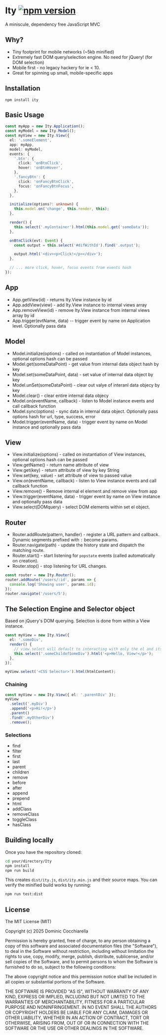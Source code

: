 # Ity [![npm version](https://badge.fury.io/js/ity.svg)](http://badge.fury.io/js/ity)
A miniscule, dependency free JavaScript MVC

## Why?
* Tiny footprint for mobile networks (~5kb minified)
* Extremely fast DOM query/selection engine. No need for jQuery! (for DOM selection)
* Mobile first - no legacy hackery for ie < 10.
* Great for spinning up small, mobile-specific apps

## Installation
```
npm install ity
```
## Basic Usage

```ts
const myApp = new Ity.Application();
const myModel = new Ity.Model();
const myView = new Ity.View({
  el: '.someElement',
  app: myApp,
  model: myModel,
  events: {
    '.btn': {
      click: 'onBtnClick',
      hover: 'onBtnHover',
    },
    '.fancyBtn': {
      click: 'onFancyBtnClick',
      focus: 'onFancyBtnFocus',
    },
  },

  initialize(options?: unknown) {
    this.model.on('change', this.render, this);
  },

  render() {
    this.select('.myContainer').html(this.model.get('someData'));
  },

  onBtnClick(evt: Event) {
    const output = this.select('#difWithId').find('.output');

    output.html('<div><p>Click!</p></div>');
  },

  // ... more click, hover, focus events from events hash
});
```
## App

* App.getView(id) - returns Ity.View instance by id
* App.addView(view) - add Ity.View instance to internal views array
* App.removeView(id) - remove Ity.View instance from internal views array by id
* App.trigger(evtName, data) -- trigger event by name on Application level. Optionally pass data

## Model
* Model.initialize(options) - called on instantiation of Model instances, optional options hash can be passed
* Model.get(someDataPoint) - get value from internal data object hash by key
* Model.set(someDataPoint, data) - set value of internal data object by key
* Model.unSet(someDataPoint) - clear out valye of interanl data objecy by key
* Model.clear() - clear entire internal data objecy
* Model.on(eventName, callback) - listen to Model instance events and call callback function
* Model.sync(options) - sync data in internal data object. Optionally pass options hash for url, type, success, error
* Model.trigger(eventName, data) - trigger event by name on Model instance and optionally pass data

## View
* View.initialize(options) - called on instantiation of View instances, optional options hash can be passed
* View.getName() - return name attribute of view
* View.get(key) - return attribute of view by key String
* View.set(key, value) - set attribute of view to passed value
* View.on(eventName, callback) - listen to View instance events and call callback function
* View.remove() - Remove internal el element and remove view from app
* View.trigger(eventName, data) - trigger event by name on View instance and optionally pass data
* View.select(DOMquery) - select DOM elements within set el object.

## Router
* Router.addRoute(pattern, handler) - register a URL pattern and callback. Dynamic segments prefixed with `:` become params.
* Router.navigate(path) - update the history state and dispatch the matching route.
* Router.start() - start listening for `popstate` events (called automatically on creation).
* Router.stop() - stop listening for URL changes.

```ts
const router = new Ity.Router();
router.addRoute('/users/:id', params => {
  console.log('Showing user', params.id);
});
router.navigate('/users/5');
```

## The Selection Engine and Selector object
Based on jQuery's DOM querying. Selection is done from within a View instance. 


```ts
const myView = new Ity.View({
  el: '.someDiv',
  render() {
    // view.select will default to interacting with only the el and its children
    this.select('.someChildofSomeDiv').html('<p>Hello, View!</p>');
  },
});

myView.select('<CSS Selector>').html(htmlContent);
```
### Chaining
```ts
const myView = new Ity.View({ el: '.parentDiv' });
myView
  .select('.myDiv')
  .append('<p>Hi!</p>')
  .parent()
  .find('.myOtherDiv')
  .remove();
```
### Selections
* find
* filter
* first
* last
* parent
* children
* remove
* before
* after
* append
* prepend
* html
* addClass
* removeClass
* toggleClass
* hasClass

## Building locally
Once you have the repository cloned:
```bash
cd your/directory/Ity
npm install
npm run build
```

This creates `dist/ity.js`, `dist/ity.min.js` and their source maps. You can verify
the minified build works by running:
```bash
npm run test:dist
```


## License
The MIT License (MIT)

Copyright (c) 2025 Dominic Cocchiarella

Permission is hereby granted, free of charge, to any person obtaining a copy
of this software and associated documentation files (the "Software"), to deal
in the Software without restriction, including without limitation the rights
to use, copy, modify, merge, publish, distribute, sublicense, and/or sell
copies of the Software, and to permit persons to whom the Software is
furnished to do so, subject to the following conditions:

The above copyright notice and this permission notice shall be included in all
copies or substantial portions of the Software.

THE SOFTWARE IS PROVIDED "AS IS", WITHOUT WARRANTY OF ANY KIND, EXPRESS OR
IMPLIED, INCLUDING BUT NOT LIMITED TO THE WARRANTIES OF MERCHANTABILITY,
FITNESS FOR A PARTICULAR PURPOSE AND NONINFRINGEMENT. IN NO EVENT SHALL THE
AUTHORS OR COPYRIGHT HOLDERS BE LIABLE FOR ANY CLAIM, DAMAGES OR OTHER
LIABILITY, WHETHER IN AN ACTION OF CONTRACT, TORT OR OTHERWISE, ARISING FROM,
OUT OF OR IN CONNECTION WITH THE SOFTWARE OR THE USE OR OTHER DEALINGS IN THE
SOFTWARE.
